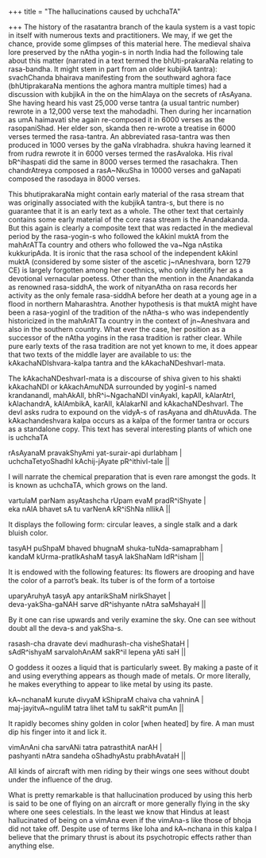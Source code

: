 +++
title = "The hallucinations caused by uchchaTA"

+++
The history of the rasatantra branch of the kaula system is a vast topic
in itself with numerous texts and practitioners. We may, if we get the
chance, provide some glimpses of this material here. The medieval shaiva
lore preserved by the nAtha yogin-s in north India had the following
tale about this matter (narrated in a text termed the bhUti-prakaraNa
relating to rasa-bandha. It might stem in part from an older kubjikA
tantra):  
svachChanda bhairava manifesting from the southward aghora face
(bhUtiprakaraNa mentions the aghora mantra multiple times) had a
discussion with kubjikA in the on the himAlaya on the secrets of
rAsAyana. She having heard his vast 25,000 verse tantra (a usual tantric
number) rewrote in a 12,000 verse text the mahodadhi. Then during her
incarnation as umA haimavati she again re-composed it in 6000 verses as
the rasopaniShad. Her elder son, skanda then re-wrote a treatise in 6000
verses termed the rasa-tantra. An abbreviated rasa-tantra was then
produced in 1000 verses by the gaNa vIrabhadra. shukra having learned it
from rudra rewrote it in 6000 verses termed the rasAvaloka. His rival
bR^ihaspati did the same in 8000 verses termed the rasachakra. Then
chandrAtreya composed a rasA\~NkuSha in 10000 verses and gaNapati
composed the rasodaya in 8000 verses.

This bhutiprakaraNa might contain early material of the rasa stream that
was originally associated with the kubjikA tantra-s, but there is no
guarantee that it is an early text as a whole. The other text that
certainly contains some early material of the core rasa stream is the
Anandakanda. But this again is clearly a composite text that was
redacted in the medieval period by the rasa-yogin-s who followed the
kAkinI muktA from the mahArATTa country and others who followed the
va\~Nga nAstika kukkuripAda. It is ironic that the rasa school of the
independent kAkinI muktA (considered by some sister of the ascetic
j\~nAneshvara, born 1279 CE) is largely forgotten among her coethnics,
who only identify her as a devotional vernacular poetess. Other than the
mention in the Anandakanda as renowned rasa-siddhA, the work of
nityanAtha on rasa records her activity as the only female rasa-siddhA
before her death at a young age in a flood in northern Maharashtra.
Another hypothesis is that muktA might have been a rasa-yoginI of the
tradition of the nAtha-s who was independently historicized in the
mahArATTa country in the context of jn\~Aneshvara and also in the
southern country. What ever the case, her position as a successor of the
nAtha yogins in the rasa tradition is rather clear. While pure early
texts of the rasa tradition are not yet known to me, it does appear that
two texts of the middle layer are available to us: the
kAkachaNDIshvara-kalpa tantra and the kAkachaNDeshvarI-mata.

The kAkachaNDeshvarI-mata is a discourse of shiva given to his shakti
kAkachaNDI or kAkachAmuNDA surrounded by yoginI-s named krandanandI,
mahAkAlI, bhR^i\~NgachaNDI vinAyakI, kapAlI, kAlarAtrI, kAlachandrA,
kAlAmbikA, karAlI, kAlakarNI and kAkachaNDeshvarI. The devI asks rudra
to expound on the vidyA-s of rasAyana and dhAtuvAda. The
kAkachandeshvara kalpa occurs as a kalpa of the former tantra or occurs
as a standalone copy. This text has several interesting plants of which
one is uchchaTA

rAsAyanaM pravakShyAmi yat-surair-api durlabham |  
uchchaTetyoShadhI kAchij-jAyate pR^ithivI-tale ||

I will narrate the chemical preparation that is even rare amongst the
gods. It is known as uchchaTA, which grows on the land.

vartulaM parNam asyAtashcha rUpam evaM pradR^iShyate |  
eka nAlA bhavet sA tu varNenA kR^iShNa nIlikA ||

It displays the following form: circular leaves, a single stalk and a
dark bluish color.

tasyAH puShpaM bhaved bhugnaM shuka-tuNda-samaprabham |  
kandaM kUrma-pratIkAshaM tasyA lakShaNam IdR^isham ||

It is endowed with the following features: Its flowers are drooping and
have the color of a parrot’s beak. Its tuber is of the form of a
tortoise

uparyAruhyA tasyA apy antarikShaM nirIkShayet |  
deva-yakSha-gaNAH sarve dR^ishyante nAtra saMshayaH ||

By it one can rise upwards and verily examine the sky. One can see
without doubt all the deva-s and yakSha-s.

rasash-cha dravate devi madhurash-cha visheShataH |  
sAdR^ishyaM sarvalohAnAM sakR^il lepena yAti saH ||

O goddess it oozes a liquid that is particularly sweet. By making a
paste of it and using everything appears as though made of metals. Or
more literally, he makes everything to appear to like metal by using its
paste.

kA\~nchanaM kurute divyaM kShipraM chaiva cha vahninA |  
maj-jayitvA\~nguliM tatra lihet taM tu sakR^it pumAn ||

It rapidly becomes shiny golden in color \[when heated\] by fire. A man
must dip his finger into it and lick it.

vimAnAni cha sarvANi tatra patrasthitA narAH |  
pashyanti nAtra sandeha oShadhyAstu prabhAvataH ||

All kinds of aircraft with men riding by their wings one sees without
doubt under the influence of the drug.

What is pretty remarkable is that hallucination produced by using this
herb is said to be one of flying on an aircraft or more generally flying
in the sky where one sees celestials. In the least we know that Hindus
at least hallucinated of being on a vimAna even if the vimAna-s like
those of bhoja did not take off. Despite use of terms like loha and
kA\~nchana in this kalpa I believe that the primary thrust is about its
psychotropic effects rather than anything else.
